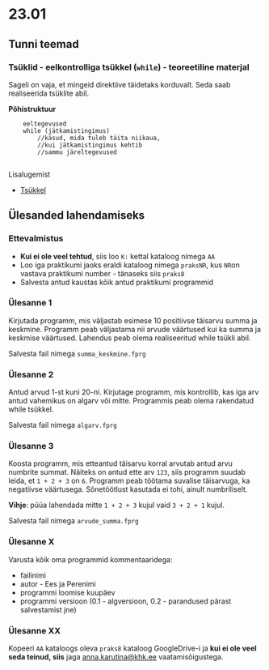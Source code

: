 # 23.01
## Tunni teemad
### Tsüklid - eelkontrolliga tsükkel (`while`) - teoreetiline materjal
Sageli on vaja, et mingeid direktiive täidetaks korduvalt. Seda saab realiseerida tsüklite abil.

<b>Põhistruktuur</b>

```
    eeltegevused
	while (jätkamistingimus) 
		//käsud, mida tuleb täita niikaua,
		//kui jätkamistingimus kehtib
        //sammu järeltegevused
	
```
	
Lisalugemist
* [Tsükkel](https://web.htk.tlu.ee/digitaru/programmeerimine/chapter/3-1-tsukkel/)

## Ülesanded lahendamiseks
### Ettevalmistus
* <b>Kui ei ole veel tehtud</b>, siis loo `K:` kettal kataloog nimega `AA`
* Loo iga praktikumi jaoks eraldi kataloog nimega `praksNR`, kus `NR`on vastava praktikumi number - tänaseks siis `praks8`
* Salvesta antud kaustas kõik antud praktikumi programmid

### Ülesanne 1
Kirjutada programm, mis väljastab esimese 10 positiivse täisarvu summa ja keskmine. Programm peab väljastama nii arvude väärtused kui ka summa ja keskmise väärtused. Lahendus peab olema realiseeritud while tsükli abil.

Salvesta fail nimega `summa_keskmine.fprg`

### Ülesanne 2
Antud arvud 1-st kuni 20-ni. Kirjutage programm, mis kontrollib, kas iga arv antud vahemikus on algarv või mitte. Programmis peab olema rakendatud while tsükkel.

Salvesta fail nimega `algarv.fprg`

### Ülesanne 3
Koosta programm, mis etteantud täisarvu korral arvutab antud arvu numbrite summat. Näiteks on antud ette arv `123`, siis programm suudab leida, et `1 + 2 + 3` on `6`. Programm peab töötama suvalise täisarvuga, ka negatiivse väärtusega. Sõnetöötlust kasutada ei tohi, ainult numbriliselt.

<b>Vihje</b>: püüa lahendada mitte `1 + 2 + 3` kujul vaid `3 + 2 + 1` kujul. 

Salvesta fail nimega `arvude_summa.fprg`


### Ülesanne X
Varusta kõik oma programmid kommentaaridega:
* failinimi
* autor  - Ees ja Perenimi
* programmi loomise kuupäev
* programmi versioon (0.1 - algversioon, 0.2 - parandused pärast salvestamist jne)
### Ülesanne XX
Kopeeri `AA` kataloogs oleva `praks8` kataloog GoogleDrive-i ja <b>kui ei ole veel seda teinud, siis</b> jaga [anna.karutina@khk.ee]("mailto:anna.karutina@khk.ee") vaatamisõigustega.